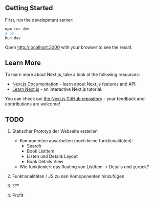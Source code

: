 ## Getting Started

First, run the development server:

```bash
npm run dev
# or
bun dev
```

Open [http://localhost:3000](http://localhost:3000) with your browser to see the result.

## Learn More

To learn more about Next.js, take a look at the following resources:

- [Next.js Documentation](https://nextjs.org/docs) - learn about Next.js features and API.
- [Learn Next.js](https://nextjs.org/learn) - an interactive Next.js tutorial.

You can check out [the Next.js GitHub repository](https://github.com/vercel/next.js/) - your feedback and contributions are welcome!

## TODO

1. Statischer Prototyp der Webseite erstellen
    - Komponenten ausarbeiten (noch keine funktionalitäten):
        - Search
        - Book ListItem
        - Listen und Details Layout
        - Book Details View
    - Wie funktioniert das Routing von ListItem -> Details und zurück?

2. Funktionalitäten / JS zu den Komoponenten hinzufügen

3. ???

4. Profit
